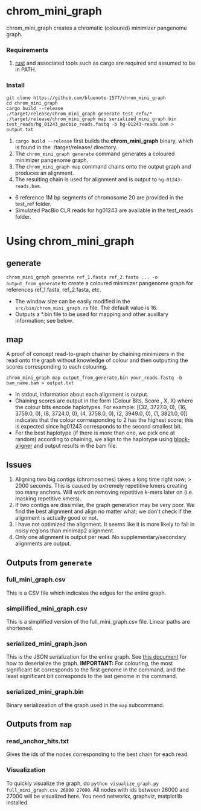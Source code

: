# chrom_mini_graph 

chrom_mini_graph creates a chromatic (coloured) minimizer pangenome graph. 

### Requirements 

1. [rust](https://www.rust-lang.org/tools/install) and associated tools such as cargo are required and assumed to be in PATH.

### Install

```
git clone https://github.com/bluenote-1577/chrom_mini_graph
cd chrom_mini_graph
cargo build --release
./target/release/chrom_mini_graph generate test_refs/*
./target/release/chrom_mini_graph map serialized_mini_graph.bin test_reads/hg_01243_pacbio_reads.fastq -b hg-01243-reads.bam > output.txt
```

1. `cargo build --release` first builds the **chrom_mini_graph** binary, which is found in the ./target/release/ directory.
2. The `chrom_mini_graph generate` command generates a coloured minimizer pangenome graph. 
3. The `chrom_mini_graph map` command chains onto the output graph and produces an alignment.
4. The resulting chain is used for alignment and is output to `hg-01243-reads.bam`. 

* 6 reference 1M bp segments of chromosome 20 are provided in the test_ref folder. 
* Simulated PacBio CLR reads for hg01243 are available in the test_reads folder. 

# Using chrom_mini_graph

## generate

`chrom_mini_graph generate ref_1.fasta ref_2.fasta ... -o output_from_generate` to create a coloured minimizer pangenome graph for references ref_1.fasta, ref_2.fasta, etc. 

* The window size can be easily modified in the `src/bin/chrom_mini_graph.rs` file. The default value is 16.
* Outputs a \*.bin file to be used for mapping and other auxillary information; see below. 

## map

A proof of concept read-to-graph chainer by chaining minimizers in the read onto the graph without knowledge of colour and then outputting the scores corresponding to each colouring.

`chrom_mini_graph map output_from_generate.bin your_reads.fastq -b bam_name.bam > output.txt`

* In stdout, information about each alignment is output.
* Chaining scores are output in the form (Colour Bits, Score , X, X) where the colour bits encode haplotypes. For example:  [(32, 3727.0, 0), (16, 3759.0, 0), (8, 3724.0, 0), (4, 3758.0, 0), (2, 3949.0, 0), (1, 3821.0, 0)]
indicates that the colour corrresponding to 2 has the highest score; this is expected since hg01243 corresponds to the second smallest bit. 
* For the best haplotype (if there is more than one, we pick one at random) according to chaining, we align to the haplotype using [block-aligner](https://github.com/Daniel-Liu-c0deb0t/block-aligner) and output results in the bam file.

## Issues

1. Aligning two big contigs (chromosomes) takes a long time right now; > 2000 seconds. This is caused by extremely repetitive kmers creating too many anchors. Will work on removing repetitive k-mers later on (i.e. masking repetitive kmers).
2. If two contigs are dissimilar, the graph generation may be very poor. We find the best alignment and align no matter what; we don't check if the alignment is actually good or not. 
3. I have not optimized the alignment. It seems like it is more likely to fail in noisy regions than minimap2 alignment. 
4. Only one alignment is output per read. No supplementary/secondary alignments are output.

## Outputs from `generate`

### full_mini_graph.csv 

This is a CSV file which indicates the edges for the entire graph. 

### simpilified_mini_graph.csv

This is a simplified version of the full_mini_graph.csv file. Linear paths are shortened. 

### serialized_mini_graph.json

This is the JSON serialization for the entire graph. See [this document](https://docs.google.com/document/d/1oRHjPgP-Bh9UkySCduWIl5yCpfiLVEoSnRdzdx4a7-Y/edit?usp=sharing) for how to deserialize the graph. **IMPORTANT:** For colouring, the most significant bit corresponds to the first genome in the command, and the least significant bit corresponds to the last genome in the command. 

### serialized_mini_graph.bin

Binary serializeation of the graph used in the `map` subcommand.

## Outputs from `map`

### read_anchor_hits.txt

Gives the ids of the nodes corresponding to the best chain for each read. 

### Visualization

To quickly visualize the graph, do `python visualize_graph.py full_mini_graph.csv 26000 27000`. All nodes with ids between 26000 and 27000 will be visualized here. You need networkx, graphviz, matplotlib installed.
